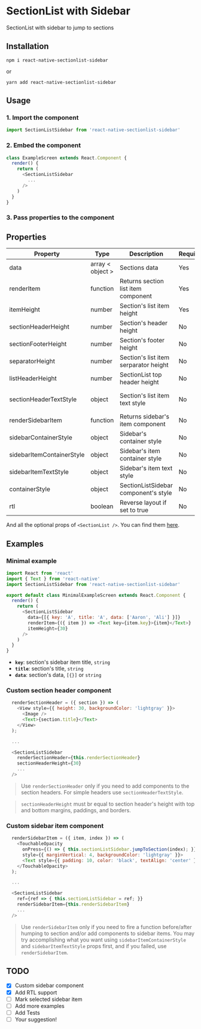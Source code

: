 # SectionList with Sidebar

SectionList with sidebar to jump to sections

## Installation

```
npm i react-native-sectionlist-sidebar
```

or

```
yarn add react-native-sectionlist-sidebar
```

## Usage

### 1. Import the component

```js
import SectionListSidebar from 'react-native-sectionlist-sidebar'
```

### 2. Embed the component

```js
class ExampleScreen extends React.Component {
  render() {
    return (
      <SectionListSidebar
        ...
      />
    )
  }
}
```

### 3. Pass properties to the component

## Properties

| Property                  | Type             | Description                           | Required | Default        |
|---------------------------|------------------|---------------------------------------|----------|----------------|
| data                      | array < object > | Sections data                         | Yes      |                |
| renderItem                | function         | Returns section list item component   | Yes      |                |
| itemHeight                | number           | Section's list item height            | Yes      |                |
| sectionHeaderHeight       | number           | Section's header height               | No       | 22             |
| sectionFooterHeight       | number           | Section's footer height               | No       | 0              |
| separatorHeight           | number           | Section's list item serparator height | No       | 0              |
| listHeaderHeight          | number           | SectionList top header height         | No       | 0              |
| sectionHeaderTextStyle    | object           | Section's list item text style        | No       | { height: 22 } |
| renderSidebarItem         | function         | Returns sidebar's item component      | No       |                |
| sidebarContainerStyle     | object           | Sidebar's container style             | No       | { width: 30 }  |
| sidebarItemContainerStyle | object           | Sidebar's item container style        | No       |                |
| sidebarItemTextStyle      | object           | Sidebar's item text style             | No       |                |
| containerStyle            | object           | SectionListSidebar component's style  | No       |                |
| rtl                       | boolean          | Reverse layout if set to true         | No       | false          |

And all the optional props of `<SectionList />`. You can find them [here](https://facebook.github.io/react-native/docs/sectionlist#props).

## Examples

### Minimal example
```js
import React from 'react'
import { Text } from 'react-native'
import SectionListSidebar from 'react-native-sectionlist-sidebar'

export default class MinimalExampleScreen extends React.Component {
  render() {
    return (
      <SectionListSidebar
        data={[{ key: 'A', title: 'A', data: ['Aaron', 'Ali'] }]}
        renderItem={({ item }) => <Text key={item.key}>{item}</Text>}
        itemHeight={30}
      />
    )
  }
}
```

* **`key`**: section's sidebar item title, `string`
* **`title`**: section's title, `string`
* **`data`**: section's data, `[{}]` or `string`

### Custom section header component
```js
  renderSectionHeader = ({ section }) => (
    <View style={{ height: 30, backgroundColor: 'lightgray' }}>
      <Image />
      <Text>{section.title}</Text>
    </View>
  );

  ...

  <SectionListSidebar
    renderSectionHeader={this.renderSectionHeader}
    sectionHeaderHeight={30}
    ...
  />
```

> Use `renderSectionHeader` only if you need to add components to the section headers. For simple headers use `sectionHeaderTextStyle`.

> `sectionHeaderHeight` must br equal to section header's height with top and bottom margins, paddings, and borders.

### Custom sidebar item component
```js
  renderSidebarItem = ({ item, index }) => (
    <TouchableOpacity
      onPress={() => { this.sectionListSidebar.jumpToSection(index); }}
      style={{ marginVertical: 4, backgroundColor: 'lightgray' }}>
      <Text style={{ padding: 10, color: 'black', textAlign: 'center' }}>{item}</Text>
    </TouchableOpacity>
  );

  ...

  <SectionListSidebar
    ref={ref => { this.sectionListSidebar = ref; }}
    renderSidebarItem={this.renderSidebarItem}
    ...
  />
```

> Use `renderSidebarItem` only if you need to fire a function before/after humping to section and/or add components to sidebar items. You may try accomplishing what you want using `sidebarItemContainerStyle` and `sidebarItemTextStyle` props first, and if you failed, use `renderSidebarItem`.

## TODO
- [X] Custom sidebar component
- [X] Add RTL support
- [ ] Mark selected sidebar item
- [ ] Add more examples
- [ ] Add Tests
- [ ] Your suggestion!